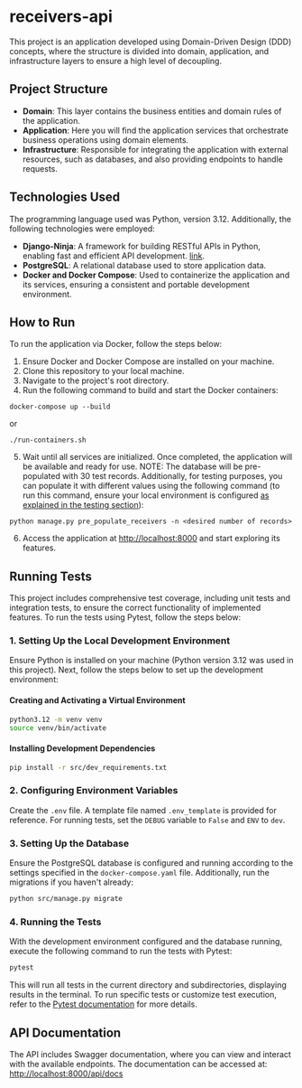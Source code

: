 # receivers-api

This project is an application developed using Domain-Driven Design (DDD) concepts, where the structure is divided into domain, application, and infrastructure layers to ensure a high level of decoupling.

## Project Structure

- **Domain**: This layer contains the business entities and domain rules of the application.
- **Application**: Here you will find the application services that orchestrate business operations using domain elements.
- **Infrastructure**: Responsible for integrating the application with external resources, such as databases, and also providing endpoints to handle requests.

## Technologies Used
The programming language used was Python, version 3.12. Additionally, the following technologies were employed:

- **Django-Ninja**: A framework for building RESTful APIs in Python, enabling fast and efficient API development. [link](https://github.com/vitalik/django-ninja).
- **PostgreSQL**: A relational database used to store application data.
- **Docker and Docker Compose**: Used to containerize the application and its services, ensuring a consistent and portable development environment.

## How to Run

To run the application via Docker, follow the steps below:
1. Ensure Docker and Docker Compose are installed on your machine.
2. Clone this repository to your local machine.
3. Navigate to the project's root directory.
4. Run the following command to build and start the Docker containers:
```
docker-compose up --build
```
or
```
./run-containers.sh
```
5. Wait until all services are initialized. Once completed, the application will be available and ready for use. NOTE: The database will be pre-populated with 30 test records. Additionally, for testing purposes, you can populate it with different values using the following command (to run this command, ensure your local environment is configured [as explained in the testing section](#running-tests)):
```
python manage.py pre_populate_receivers -n <desired number of records>
```
6. Access the application at [http://localhost:8000](http://localhost:8000) and start exploring its features.

## Running Tests
This project includes comprehensive test coverage, including unit tests and integration tests, to ensure the correct functionality of implemented features.
To run the tests using Pytest, follow the steps below:

### 1. Setting Up the Local Development Environment

Ensure Python is installed on your machine (Python version 3.12 was used in this project). Next, follow the steps below to set up the development environment:

#### Creating and Activating a Virtual Environment

```bash
python3.12 -m venv venv
source venv/bin/activate
```

#### Installing Development Dependencies

```bash
pip install -r src/dev_requirements.txt
```

### 2. Configuring Environment Variables
Create the `.env` file. A template file named `.env_template` is provided for reference. For running tests, set the `DEBUG` variable to `False` and `ENV` to `dev`.

### 3. Setting Up the Database
Ensure the PostgreSQL database is configured and running according to the settings specified in the `docker-compose.yaml` file. Additionally, run the migrations if you haven't already:
```bash
python src/manage.py migrate
```

### 4. Running the Tests
With the development environment configured and the database running, execute the following command to run the tests with Pytest:
```bash
pytest
```
This will run all tests in the current directory and subdirectories, displaying results in the terminal.
To run specific tests or customize test execution, refer to the [Pytest documentation](https://docs.pytest.org/en/stable/contents.html) for more details.

## API Documentation

The API includes Swagger documentation, where you can view and interact with the available endpoints. The documentation can be accessed at:
[http://localhost:8000/api/docs](http://localhost:8000/api/docs)
